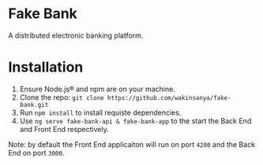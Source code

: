 # Fake Bank
A distributed electronic banking platform.

# Installation 
1. Ensure Node.js® and npm are on your machine.
2. Clone the repo: `git clone https://github.com/wakinsanya/fake-bank.git`
3. Run `npm install` to install requiste dependencies.
4. Use `ng serve fake-bank-api & fake-bank-app` to the start the Back End and Front End respectively.

Note: by default the Front End applicaiton will run on port `4200` and the Back End on port `3000`.
